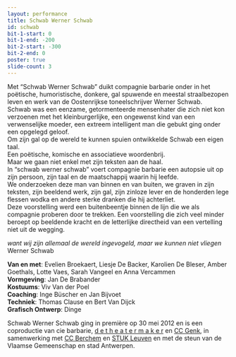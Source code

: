 ```yaml
---
layout: performance
title: Schwab Werner Schwab
id: schwab
bit-1-start: 0
bit-1-end: -200
bit-2-start: -300
bit-2-end: 0
poster: true
slide-count: 3
---
```

<style>
  #main {
    background: #eb2427;
  }

  #content {
    color: #222;
  }

  #background-bit-1 {
    width: 100%;
    height: 1500px;
    position: absolute;
    background: url({{ site.baseurl }}/img/schwab-bit-1.png) no-repeat top right;
  }

  #background-bit-2 {
    width: 100%;
    height: 1500px;
    position: absolute;
    background: url({{ site.baseurl }}/img/schwab-bit-2.png) no-repeat top left;
  }

 /* #background-bit-3 {
    width: 100%;
    height: 667px;
    position: absolute;
    top: 100px;
    background: url({{ site.baseurl }}/img/undertwasser-wasserwasser-bit-3.png) no-repeat top right;
  }*/
</style>
Met “Schwab Werner Schwab” duikt compagnie barbarie onder in het poëtische, humoristische, donkere, gal spuwende en meestal straalbezopen leven en werk van de Oostenrijkse toneelschrijver Werner Schwab.<br>
Schwab was een eenzame, getormenteerde mensenhater die zich niet kon verzoenen met het kleinburgerlijke, een ongewenst kind van een verwenselijke moeder, een extreem intelligent man die gebukt ging onder een opgelegd geloof.<br>
Om zijn gal op de wereld te kunnen spuien ontwikkelde Schwab een eigen taal.<br>
Een poëtische, komische en associatieve woordenbrij.<br>
Maar we gaan niet enkel met zijn teksten aan de haal.<br>
In “schwab werner schwab” voert compagnie barbarie een autopsie uit op zijn persoon, zijn taal en de maatschappij waarin hij leefde. <br>
We onderzoeken deze man van binnen en van buiten, we graven in zijn teksten, zijn beeldend werk, zijn gal,  zijn zinloze lever en  de honderden lege flessen wodka en andere sterke dranken die hij achterliet.<br>
Deze voorstelling werd een buitenbeentje binnen de lijn die we als compagnie proberen door te trekken. Een voorstelling die zich veel minder beroept op beeldende kracht en de letterlijke directheid van een vertelling niet uit de wegging.

_want wij zijn allemaal de wereld ingevogeld, maar we kunnen niet vliegen_<br>
Werner Schwab

**Van en met**: Evelien Broekaert, Liesje De Backer, Karolien De Bleser, Amber Goethals, Lotte Vaes, Sarah Vangeel en Anna Vercammen<br>
**Vormgeving**: Jan De Brabander<br>
**Kostuums**: Viv Van der Poel<br>
**Coaching**: Inge Büscher en Jan Bijvoet <br>
**Techniek**: Thomas Clause en Bert Van Dijck<br>
**Grafisch Ontwerp**: Dinge


Schwab Werner Schwab ging in première op 30 mei 2012 en is een coproductie van cie barbarie, <a href="http://www.detheatermaker.be/">d&nbsp;e&nbsp;t&nbsp;h&nbsp;e&nbsp;a&nbsp;t&nbsp;e&nbsp;r&nbsp;m&nbsp;a&nbsp;k&nbsp;e&nbsp;r</a> en <a href="http://www.c-minecultuurcentrum.be/">CC Genk</a>, in samenwerking met <a href="http://www.ccberchem.be/">CC Berchem</a> en <a href="http://www.stuk.be/">STUK Leuven</a> en met de steun van de Vlaamse Gemeenschap en stad Antwerpen.
